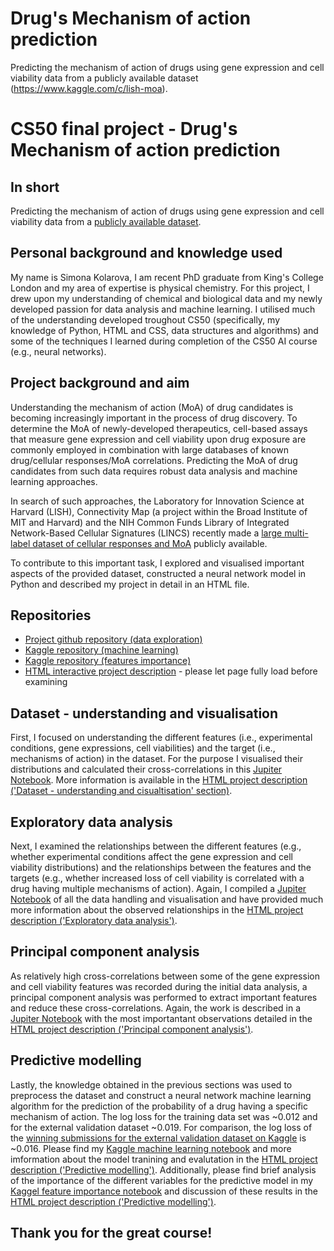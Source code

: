 # Drug's Mechanism of action prediction
Predicting the mechanism of action of drugs using gene expression and cell viability data from a publicly available dataset (https://www.kaggle.com/c/lish-moa).

# CS50 final project - Drug's Mechanism of action prediction
## In short
Predicting the mechanism of action of drugs using gene expression and cell viability data from a [publicly available dataset](https://www.kaggle.com/c/lish-moa).

## Personal background and knowledge used
My name is Simona Kolarova, I am recent PhD graduate from King's College London and my area of expertise is physical chemistry. For this project, I drew upon my understanding of chemical and biological data and my newly developed passion for data analysis and machine learning. I utilised much of the understanding developed troughout CS50 (specifically, my knowledge of Python, HTML and CSS, data structures and algorithms) and some of the techniques I learned during completion of the CS50 AI course (e.g., neural networks). 

## Project background and aim
Understanding the mechanism of action (MoA) of drug candidates is becoming increasingly important in the process of drug discovery. To determine the MoA of newly-developed therapeutics, cell-based assays that measure gene expression and cell viability upon drug exposure are commonly employed in combination with large databases of known drug/cellular responses/MoA correlations. Predicting the MoA of drug candidates from such data requires robust data analysis and machine learning approaches.

In search of such approaches, the Laboratory for Innovation Science at Harvard (LISH), Connectivity Map (a project within the Broad Institute of MIT and Harvard) and the NIH Common Funds Library of Integrated Network-Based Cellular Signatures (LINCS) recently made a [large multi-label dataset of cellular responses and MoA](https://www.kaggle.com/c/lish-moa) publicly available.

To contribute to this important task, I explored and visualised important aspects of the provided dataset, constructed a neural network model in Python and described my project in detail in an HTML file.

## Repositories
- [Project github repository (data exploration)](https://github.com/SimonaKolarova/Drug-s-Mechanism-of-action)
- [Kaggle repository (machine learning)](https://www.kaggle.com/simonakolarova/moa-predictions)
- [Kaggle repository (features importance)](https://www.kaggle.com/simonakolarova/moa-feature-importance)
- [HTML interactive project description](https://simonakolarova.github.io/mechanism_of_action.html) - please let page fully load before examining

## Dataset - understanding and visualisation
First, I focused on understanding the different features (i.e., experimental conditions, gene expressions, cell viabilities) and the target (i.e., mechanisms of action) in the dataset. For the purpose I visualised their distributions and calculated their cross-correlations in this [Jupiter Notebook](https://github.com/SimonaKolarova/Drug-s-Mechanism-of-action/blob/main/Data%20-%20understanding%20and%20visualisation.ipynb). More information is available in the [HTML project description ('Dataset - understanding and cisualtisation' section)](https://simonakolarova.github.io/mechanism_of_action.html#item-2).

## Exploratory data analysis
Next, I examined the relationships between the different features (e.g., whether experimental conditions affect the gene expression and cell viability distributions) and the relationships between the features and the targets (e.g., whether increased loss of cell viability is correlated with a drug having multiple mechanisms of action). 
Again, I compiled a [Jupiter Notebook](https://github.com/SimonaKolarova/Drug-s-Mechanism-of-action/blob/main/Exploratory%20data%20analysis.ipynb) of all the data handling and visualisation and have provided much more information about the observed relationships in the [HTML project description ('Exploratory data analysis')](https://simonakolarova.github.io/mechanism_of_action.html#item-3).

## Principal component analysis
As relatively high cross-correlations between some of the gene expression and cell viability features was recorded during the initial data analysis, a principal component analysis was performed to extract important features and reduce these cross-correlations. Again, the work is described in a [Jupiter Notebook](https://github.com/SimonaKolarova/Drug-s-Mechanism-of-action/blob/main/Principal%20component%20analysis.ipynb) with the most importantant observations detailed in the [HTML project description ('Principal component analysis')](https://simonakolarova.github.io/mechanism_of_action.html#item-4).

## Predictive modelling
Lastly, the knowledge obtained in the previous sections was used to preprocess the dataset and construct a neural network machine learning algorithm for the prediction of the probability of a drug having a specific mechanism of action. The log loss for the training data set was ~0.012 and for the external validation dataset ~0.019. For comparison, the log loss of the [winning submissions for the external validation dataset on Kaggle](https://www.kaggle.com/c/lish-moa/leaderboard) is ~0.016. Please find my [Kaggle machine learning notebook](https://www.kaggle.com/simonakolarova/moa-predictions) and more imformation about the model tranining and evalutation in the [HTML project description ('Predictive modelling')](https://simonakolarova.github.io/mechanism_of_action.html#item-5).
Additionally, please find brief analysis of the importance of the different variables for the predictive model in my [Kaggel feature importance notebook](https://www.kaggle.com/simonakolarova/moa-feature-importance) and discussion of these results in the [HTML project description ('Predictive modelling')](https://simonakolarova.github.io/mechanism_of_action.html#item-5-3).


## Thank you for the great course!

